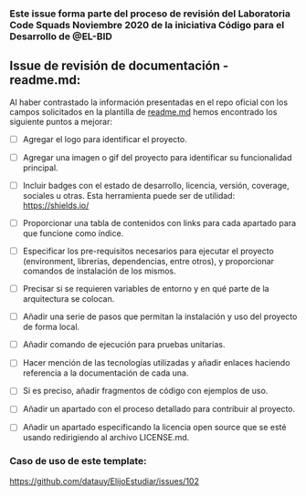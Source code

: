 ### Este issue forma parte del proceso de revisión del Laboratoria Code Squads Noviembre 2020 de la iniciativa Código para el Desarrollo de @EL-BID 

## Issue de revisión de documentación - readme.md:

Al haber contrastado la información presentadas en el repo oficial con los campos solicitados en la plantilla de [readme.md](https://github.com/EL-BID/Plantilla-de-repositorio/blob/master/README.md) hemos encontrado los siguiente puntos a mejorar:

- [ ] Agregar el logo para identificar el proyecto.
- [ ] Agregar una imagen o gif del proyecto para identificar su funcionalidad principal.
- [ ] Incluir badges con el estado de desarrollo, licencia, versión, coverage, sociales u otras. Esta herramienta puede ser de utilidad: https://shields.io/
- [ ] Proporcionar una tabla de contenidos con links para cada apartado para que funcione como índice.
- [ ] Especificar los pre-requisitos necesarios para ejecutar el proyecto (environment, librerías, dependencias, entre otros), y proporcionar comandos de instalación de los mismos.
- [ ] Precisar si se requieren variables de entorno y en qué parte de la arquitectura se colocan.
- [ ] Añadir una serie de pasos que permitan la instalación y uso del proyecto de forma local.
- [ ] Añadir comando de ejecución para pruebas unitarias.
- [ ] Hacer mención de las tecnologías utilizadas y añadir enlaces haciendo referencia a la documentación de cada una.
- [ ] Si es preciso, añadir fragmentos de código con ejemplos de uso.
- [ ] Añadir un apartado con el proceso detallado para contribuir al proyecto.
- [ ] Añadir un apartado especificando la licencia open source que se esté usando redirigiendo al archivo LICENSE.md.


### Caso de uso de este template:
https://github.com/datauy/ElijoEstudiar/issues/102
